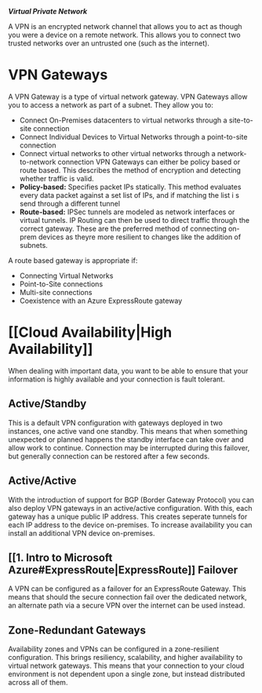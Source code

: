 ***Virtual Private Network***

A VPN is an encrypted network channel that allows you to act as though you were a device on a remote network. This allows you to connect two trusted networks over an untrusted one (such as the internet).
# VPN Gateways
A VPN Gateway is a type of virtual network gateway. VPN Gateways allow you to access a network as part of a subnet. They allow you to:
- Connect On-Premises datacenters to virtual networks through a site-to-site connection
- Connect Individual Devices to Virtual Networks through a point-to-site connection
- Connect virtual networks to other virtual networks through a network-to-network connection
VPN Gateways can either be policy based or route based. This describes the method of encryption and detecting whether traffic is valid.
- **Policy-based:** Specifies packet IPs statically. This method evaluates every data packet against a set list of IPs, and if matching the list i s send through a different tunnel
- **Route-based:** IPSec tunnels are modeled as network interfaces or virtual tunnels. IP Routing can then be used to direct traffic through the correct gateway. These are the preferred method of connecting on-prem devices as theyre more resilient to changes like the addition of subnets.

A route based gateway is appropriate if:
- Connecting Virtual Networks
- Point-to-Site connections
- Multi-site connections
- Coexistence with an Azure ExpressRoute gateway

# [[Cloud Availability|High Availability]]
When dealing with important data, you want to be able to ensure that your information is highly available and your connection is fault tolerant. 
## Active/Standby
This is a default VPN configuration with gateways deployed in two instances, one active vand one standby. This means that when something unexpected or planned happens the standby interface can take over and allow work to continue. Connection may be interrupted during this failover, but generally connection can be restored after a few seconds.
## Active/Active
With the introduction of support for BGP (Border Gateway Protocol) you can also deploy VPN gateways in an active/active configuration. With this, each gateway has a unique public IP address. This creates seperate tunnels for each IP address to the device on-premises. To increase availability you can install an additional VPN device on-premises.
## [[1. Intro to Microsoft Azure#ExpressRoute|ExpressRoute]] Failover
A VPN can be configured as a failover for an ExpressRoute Gateway. This means that should the secure connection fail over the dedicated network, an alternate path via a secure VPN over the internet can be used instead.
## Zone-Redundant Gateways
Availability zones and VPNs can be configured in a zone-resilient configuration. This brings resiliency, scalability, and higher availability to virtual network gateways. This means that your connection to your cloud environment is not dependent upon a single zone, but instead distributed across all of them.